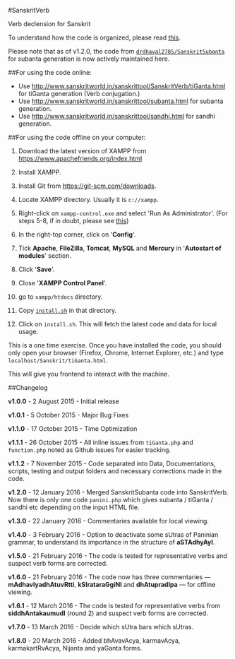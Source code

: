 #SanskritVerb

Verb declension for Sanskrit

To understand how the code is organized, please read [this](https://github.com/drdhaval2785/SanskritVerb/blob/master/Documentations/understandcode.md).

Please note that as of v1.2.0, the code from [`drdhaval2785/SanskritSubanta`](https://github.com/drdhaval2785/SanskritSubanta) for subanta generation is now actively maintained here.

##For using the code online:

* Use http://www.sanskritworld.in/sanskrittool/SanskritVerb/tiGanta.html for tiGanta generation (Verb conjugation.)
* Use http://www.sanskritworld.in/sanskrittool/subanta.html for subanta generation.
* Use http://www.sanskritworld.in/sanskrittool/sandhi.html for sandhi generation.

##For using the code offline on your computer:

1. Download the latest version of XAMPP from https://www.apachefriends.org/index.html

2. Install XAMPP.

3. Install Git from https://git-scm.com/downloads.

4. Locate XAMPP directory. Usually it is `c://xampp`.

5. Right-click on `xampp-control.exe` and select 'Run As Administrator'. (For steps 5-8, if in doubt, please see [this](http://stackoverflow.com/questions/20960296/how-to-start-apache-and-mysql-automatically-when-windows-8-comes-up))

6. In the right-top corner, click on '**Config**'.

7. Tick **Apache**, **FileZilla**, **Tomcat**, **MySQL** and **Mercury** in '**Autostart of modules**' section.

8. Click '**Save**'.

9. Close '**XAMPP Control Panel**'.

10. go to `xampp/htdocs` directory.

11. Copy [`install.sh`](https://github.com/drdhaval2785/SanskritVerb/blob/master/install.sh) in that directory.

12. Click on `install.sh`. This will fetch the latest code and data for local usage.

This is a one time exercise. Once you have installed the code, you should only open your browser (Firefox, Chrome, Internet Explorer, etc.) and type `localhost/Sanskrit/tiGanta.html`.

This will give you frontend to interact with the machine.

##Changelog

**v1.0.0** - 2 August 2015 - Initial release

**v1.0.1** - 5 October 2015 - Major Bug Fixes

**v1.1.0** - 17 October 2015 - Time Optimization

**v1.1.1** - 26 October 2015 - All inline issues from `tiGanta.php` and `function.php` noted as Github issues for easier tracking.

**v1.1.2** - 7 November 2015 - Code separated into Data, Documentations, scripts, testing and output folders and necessary corrections made in the code.

**v1.2.0** - 12 January 2016 - Merged SanskritSubanta code into SanskritVerb. Now there is only one code `panini.php` which gives subanta / tiGanta / sandhi etc depending on the input HTML file.

**v1.3.0** - 22 January 2016 - Commentaries available for local viewing.

**v1.4.0** - 3 February 2016 - Option to deactivate some sUtras of Paninian grammar, to understand its importance in the structure of **aSTAdhyAyI**.

**v1.5.0** - 21 February 2016 - The code is tested for representative verbs and suspect verb forms are corrected.

**v1.6.0** - 21 February 2016 - The code now has three commentaries — **mAdhavIyadhAtuvRtti**, **kSIrataraGgiNI** and **dhAtupradIpa** — for offline viewing.

**v1.6.1** - 12 March 2016 - The code is tested for representative verbs from **siddhAntakaumudI** (round 2) and suspect verb forms are corrected.

**v1.7.0** - 13 March 2016 - Decide which sUtra bars which sUtras.

**v1.8.0** - 20 March 2016 - Added bhAvavAcya, karmavAcya, karmakartRvAcya, Nijanta and yaGanta forms.
